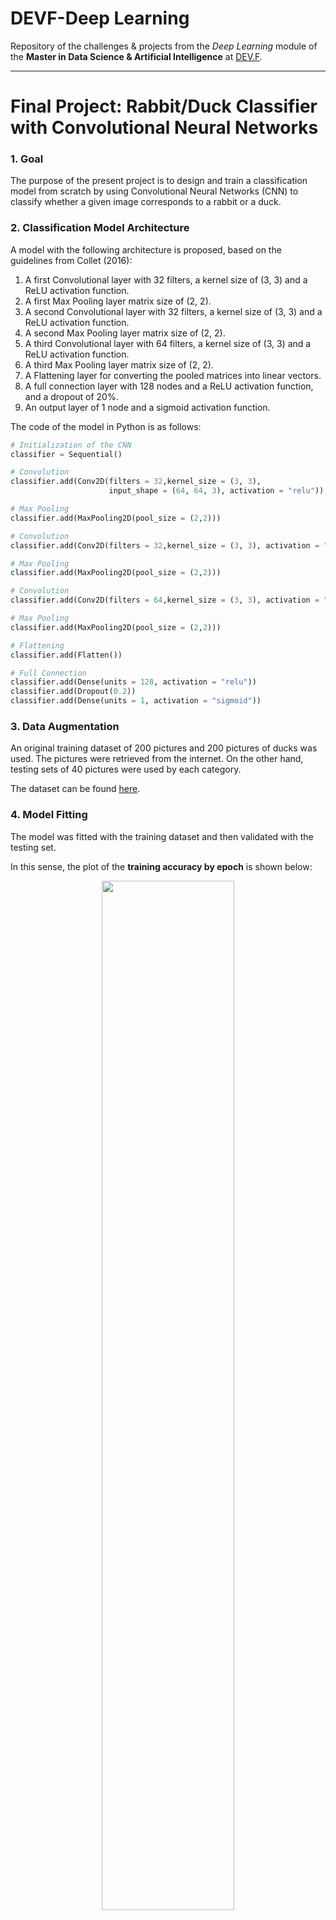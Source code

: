 # DEVF-Deep Learning
Repository of the challenges &amp; projects from the *Deep Learning* module of the **Master in Data Science & Artificial Intelligence** at [DEV.F](https://www.devf.la/master/data/mx).

_____

# Final Project: **Rabbit/Duck Classifier with Convolutional Neural Networks**

### **1. Goal**

The purpose of the present project is to design and train a classification model from scratch by using Convolutional Neural Networks (CNN) to classify whether a given image corresponds to a rabbit or a duck.

### **2. Classification Model Architecture**

A model with the following architecture is proposed, based on the guidelines from Collet (2016):
1. A first Convolutional layer with 32 filters, a kernel size of (3, 3) and a ReLU activation function.
2. A first Max Pooling layer matrix size of (2, 2).
3. A second Convolutional layer with 32 filters, a kernel size of (3, 3) and a ReLU activation function.
4. A second Max Pooling layer matrix size of (2, 2).
5. A third Convolutional layer with 64 filters, a kernel size of (3, 3) and a ReLU activation function.
5. A third Max Pooling layer matrix size of (2, 2).
6. A Flattening layer for converting the pooled matrices into linear vectors.
7. A full connection layer with 128 nodes and a ReLU activation function, and a dropout of 20%.
8. An output layer of 1 node and a sigmoid activation function.

The code of the model in Python is as follows:
```python
# Initialization of the CNN
classifier = Sequential()

# Convolution
classifier.add(Conv2D(filters = 32,kernel_size = (3, 3), 
                      input_shape = (64, 64, 3), activation = "relu"))

# Max Pooling
classifier.add(MaxPooling2D(pool_size = (2,2)))

# Convolution
classifier.add(Conv2D(filters = 32,kernel_size = (3, 3), activation = "relu"))

# Max Pooling
classifier.add(MaxPooling2D(pool_size = (2,2)))

# Convolution
classifier.add(Conv2D(filters = 64,kernel_size = (3, 3), activation = "relu"))

# Max Pooling
classifier.add(MaxPooling2D(pool_size = (2,2)))

# Flattening
classifier.add(Flatten())

# Full Connection
classifier.add(Dense(units = 128, activation = "relu"))
classifier.add(Dropout(0.2))
classifier.add(Dense(units = 1, activation = "sigmoid"))
```

### **3. Data Augmentation**
An original training dataset of 200 pictures and 200 pictures of ducks was used. The pictures were retrieved from the internet. On the other hand, testing sets of 40 pictures were used by each category.

The dataset can be found
<a href="https://drive.google.com/drive/folders/10PTdJztG3Wb7-Ch21jNQ3ZayyLvWMWLp?usp=sharing"> here</a>.

### 4. **Model Fitting**

The model was fitted with the training dataset and then validated with the testing set.

In this sense, the plot of the **training accuracy by epoch** is shown below:

<p align="center">
	<img src="Classifier_Images/Fig1_TrainingAccuracy.png?raw=true" width=65% height=65%>
</p>

The training accuracy curve raised from an initial value of 0.55 to a final value of about 0.80. So, the profile of the curve falls into the expectable and desirable for this case.

Moreover, the plot of the **training loss by epoch** is shown below:

<p align="center">
	<img src="Classifier_Images/Fig2_TrainingLoss.png?raw=true" width=65% height=65%>
</p>

Likewise, the training loss decreased from an initial value of about 0.68 to a final value of 0.40.

On the other hand, the plot of the **testing accuracy by epoch** is shown below:

<p align="center">
	<img src="Classifier_Images/Fig3_TestingAccuracy.png?raw=true" width=65% height=65%>
</p>

Unlike the training accuracy plot, the testing accuracy beahvior by epoch is erratic and follow no distintive trend. This might suggest two issues: The testing set is too small and the fitted model is incapable of provide generalizable results, which render the model as a **bad** model.

Furthermore, the plot of the **testing loss by epoch** is shown below:

<p align="center">
	<img src="Classifier_Images/Fig4_TestingLoss.png?raw=true" width=65% height=65%>
</p>

As expectable from the testing accuracy plot, the testing loss by epoch is erratic and even ends with a higher loss in comparison with the begining loss, which of course means that the fitted model is useless.

### **5. Model Testing**

This is the fun part. Besides the issues with the model, a couple of different images resembling rabbits and ducks were pass down to the model to see if it was capable to accurately classify the objects.

<p align="center">
	<img src="Classifier_Images/Fig5_TestImage1.png?raw=true" width=35% height=35%>
</p>

```bash
1/1 [==============================] - 0s 26ms/step
array([[1.]], dtype=float32)
```

So, according to the model, the rabbit figure is a **rabbit**.

<p align="center">
	<img src="Classifier_Images/Fig6_TestImage2.png?raw=true" width=35% height=35%>
</p>

```bash
1/1 [==============================] - 0s 23ms/step
array([[1.]], dtype=float32)
```

Then, according to the model, the stuffed toy is a **rabbit**.

<p align="center">
	<img src="Classifier_Images/Fig7_TestImage3.png?raw=true" width=35% height=35%>
</p>

```bash
1/1 [==============================] - 0s 23ms/step
array([[0.]], dtype=float32)
```

As expectable, the duck is a **duck**.

<p align="center">
	<img src="Classifier_Images/Fig8_TestImage4.png?raw=true" width=35% height=35%>
</p>

```bash
1/1 [==============================] - 0s 26ms/step
array([[0.]], dtype=float32)
```

Therefore, according to the model, the duck drawing is a **duck**.

<p align="center">
	<img src="Classifier_Images/Fig9_TestImage5.png?raw=true" width=35% height=35%>
</p>

```bash
1/1 [==============================] - 0s 23ms/step
array([[1.]], dtype=float32)
```

Thus, according to the model, the famous rabbit-duck illusion (which actually inspired this whole project) ir more a **rabbit** than a duck.

### **6. Conclusions**

A rabbit/duck classifier was built using convolutional neural networks in Keras and Tensorflow. And, despite the bad results obtained with the testing accuracy and loss metrics, the model was able to correctly classify some pictures of rabbits and ducks. 

The result is positive taking into account the extremely small dataset used for training the model with only 200 pictures by category.

Notwithstanding the above, it is noteworthy that the difference between training and testing accuracy was of about 0.20, which strongly suggests that overfitting might have ocurred within the model. 

Thus, in order to provide generalizability and accurate predictions, it is advisable to train the model with a larger dataset, such as one with 2000-5000 images; as well as using a larger testing dataset such as one with 1000 images to get a more accurate evaluation of the performance of the model.

### **7. References**
* **Collet, F. (2016).** *Building powerful image classification models using very little data*. https://blog.keras.io/building-powerful-image-classification-models-using-very-little-data.html
* **Sarkar, T. (2019).** *Keras utility methods for streamlining training of convolutional neural net*. https://github.com/tirthajyoti/Deep-learning-with-Python/blob/master/Notebooks/Keras_flow_from_directory.ipynb
